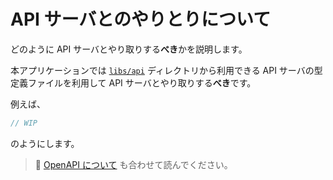 # API サーバとのやりとりについて

どのように API サーバとやり取りする**べき**かを説明します。

本アプリケーションでは [`libs/api`](../src/libs/api/) ディレクトリから利用できる API サーバの型定義ファイルを利用して API サーバとやり取りする**べき**です。

例えば、

```ts
// WIP
```

のようにします。

> :memo: [OpenAPI について](../../typing-server/docs/about-openapi.md) も合わせて読んでください。
